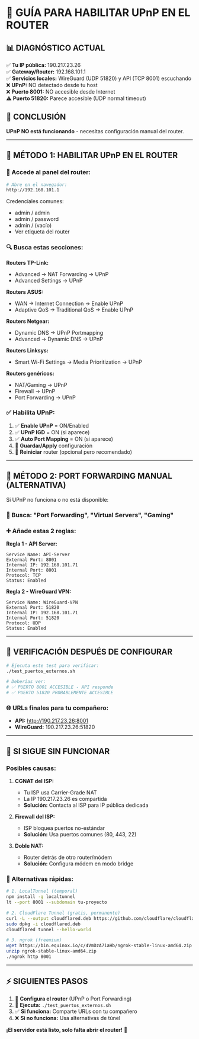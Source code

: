 # 🔧 GUÍA PARA HABILITAR UPnP EN EL ROUTER

## 📊 DIAGNÓSTICO ACTUAL

✅ **Tu IP pública:** 190.217.23.26  
✅ **Gateway/Router:** 192.168.101.1  
✅ **Servicios locales:** WireGuard (UDP 51820) y API (TCP 8001) escuchando  
❌ **UPnP:** NO detectado desde tu host  
❌ **Puerto 8001:** NO accesible desde Internet  
⚠️ **Puerto 51820:** Parece accesible (UDP normal timeout)  

## 🎯 CONCLUSIÓN

**UPnP NO está funcionando** - necesitas configuración manual del router.

---

## 🔧 MÉTODO 1: HABILITAR UPnP EN EL ROUTER

### 📱 Accede al panel del router:

```bash
# Abre en el navegador:
http://192.168.101.1
```

Credenciales comunes:
- admin / admin
- admin / password
- admin / (vacío)
- Ver etiqueta del router

### 🔍 Busca estas secciones:

**Routers TP-Link:**
- Advanced → NAT Forwarding → UPnP
- Advanced Settings → UPnP

**Routers ASUS:**
- WAN → Internet Connection → Enable UPnP
- Adaptive QoS → Traditional QoS → Enable UPnP

**Routers Netgear:**
- Dynamic DNS → UPnP Portmapping
- Advanced → Dynamic DNS → UPnP

**Routers Linksys:**
- Smart Wi-Fi Settings → Media Prioritization → UPnP

**Routers genéricos:**
- NAT/Gaming → UPnP
- Firewall → UPnP
- Port Forwarding → UPnP

### ✅ Habilita UPnP:

1. ✅ **Enable UPnP** = ON/Enabled
2. ✅ **UPnP IGD** = ON (si aparece)
3. ✅ **Auto Port Mapping** = ON (si aparece)
4. 💾 **Guardar/Apply** configuración
5. 🔄 **Reiniciar** router (opcional pero recomendado)

---

## 🔧 MÉTODO 2: PORT FORWARDING MANUAL (ALTERNATIVA)

Si UPnP no funciona o no está disponible:

### 📍 Busca: "Port Forwarding", "Virtual Servers", "Gaming"

### ➕ Añade estas 2 reglas:

**Regla 1 - API Server:**
```
Service Name: API-Server
External Port: 8001
Internal IP: 192.168.101.71
Internal Port: 8001
Protocol: TCP
Status: Enabled
```

**Regla 2 - WireGuard VPN:**
```
Service Name: WireGuard-VPN
External Port: 51820
Internal IP: 192.168.101.71
Internal Port: 51820
Protocol: UDP
Status: Enabled
```

---

## 🧪 VERIFICACIÓN DESPUÉS DE CONFIGURAR

```bash
# Ejecuta este test para verificar:
./test_puertos_externos.sh

# Deberías ver:
# ✅ PUERTO 8001 ACCESIBLE - API responde
# ✅ PUERTO 51820 PROBABLEMENTE ACCESIBLE
```

### 🌐 URLs finales para tu compañero:

- **API:** http://190.217.23.26:8001
- **WireGuard:** 190.217.23.26:51820

---

## 🚨 SI SIGUE SIN FUNCIONAR

### Posibles causas:

1. **CGNAT del ISP:**
   - Tu ISP usa Carrier-Grade NAT
   - La IP 190.217.23.26 es compartida
   - **Solución:** Contacta al ISP para IP pública dedicada

2. **Firewall del ISP:**
   - ISP bloquea puertos no-estándar
   - **Solución:** Usa puertos comunes (80, 443, 22)

3. **Doble NAT:**
   - Router detrás de otro router/módem
   - **Solución:** Configura módem en modo bridge

### 🔄 Alternativas rápidas:

```bash
# 1. LocalTunnel (temporal)
npm install -g localtunnel
lt --port 8001 --subdomain tu-proyecto

# 2. CloudFlare Tunnel (gratis, permanente)
curl -L --output cloudflared.deb https://github.com/cloudflare/cloudflared/releases/latest/download/cloudflared-linux-amd64.deb
sudo dpkg -i cloudflared.deb
cloudflared tunnel --hello-world

# 3. ngrok (freemium)
wget https://bin.equinox.io/c/4VmDzA7iaHb/ngrok-stable-linux-amd64.zip
unzip ngrok-stable-linux-amd64.zip
./ngrok http 8001
```

---

## ⚡ SIGUIENTES PASOS

1. 🔧 **Configura el router** (UPnP o Port Forwarding)
2. 🧪 **Ejecuta:** `./test_puertos_externos.sh`
3. ✅ **Si funciona:** Comparte URLs con tu compañero
4. ❌ **Si no funciona:** Usa alternativas de túnel

**¡El servidor está listo, solo falta abrir el router!** 🚀